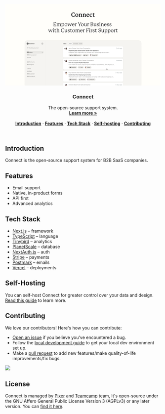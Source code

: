 <a href="https://www.getconnect.tech">
  <img alt="Connect is Open-source support system for saas business." src="https://github.com/getconnect-tech/.github/raw/main/banner.png">
</a>

<h3 align="center">Connect</h3>

<p align="center">
    The open-source support system.
    <br />
    <a href="https://www.getconnect.tech"><strong>Learn more »</strong></a>
    <br />
    <br />
    <a href="#introduction"><strong>Introduction</strong></a> ·
    <a href="#features"><strong>Features</strong></a> ·
    <a href="#tech-stack"><strong>Tech Stack</strong></a> ·
    <a href="#self-hosting"><strong>Self-hosting</strong></a> ·
    <a href="#contributing"><strong>Contributing</strong></a>
</p>
<br/>

## Introduction

Connect is the open-source support system for B2B SaaS companies.

## Features

- Email support
- Native, in-product forms
- API first
- Advanced analytics

## Tech Stack

- [Next.js](https://nextjs.org/) – framework
- [TypeScript](https://www.typescriptlang.org/) – language
- [Tinybird](https://tinybird.com/) – analytics
- [PlanetScale](https://planetscale.com/) – database
- [NextAuth.js](https://next-auth.js.org/) – auth
- [Stripe](https://stripe.com/) – payments
- [Postmark](https://postmarkapp.com/) – emails
- [Vercel](https://vercel.com/) – deployments

## Self-Hosting

You can self-host Connect for greater control over your data and design. [Read this guide](https://www.getconnect.tech/docs/self-hosting/guide) to learn more.

## Contributing

We love our contributors! Here's how you can contribute:

- [Open an issue](https://github.com/getconnect-tech/connect/issues) if you believe you've encountered a bug.
- Follow the [local development guide](https://www.getconnect.tech/docs/local-development) to get your local dev environment set up.
- Make a [pull request](https://github.com/getconnect-tech/connect/pulls) to add new features/make quality-of-life improvements/fix bugs.

<a href="https://github.com/getconnect-tech/connect/graphs/contributors">
  <img src="https://contrib.rocks/image?repo=getconnect-tech/connect" />
</a>

## License

Connect is managed by [Pixer](https://www.pixer.io) and [Teamcamp](https://www.teamcamp.app) team, It's open-source under the GNU Affero General Public License Version 3 (AGPLv3) or any later version. You can [find it here](https://github.com/getconnect-tech/connect/blob/main/LICENSE.md).
